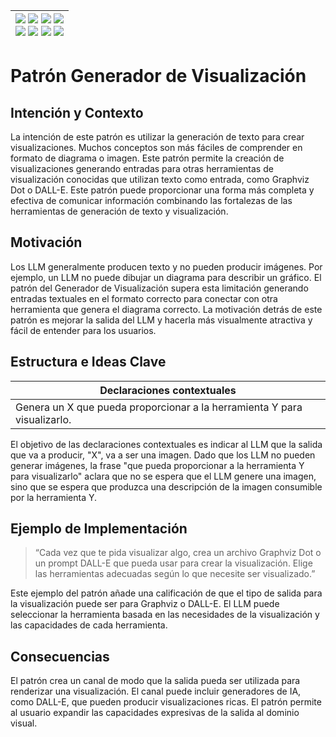 <div align=right>

|[![](https://img.shields.io/badge/-Inicio-FFF?style=flat&logo=Emlakjet&logoColor=black)](/README.md) [![](https://img.shields.io/badge/-Introducción-FFF?style=flat&logo=abbrobotstudio&logoColor=black)](/documentos/intro.md) [![](https://img.shields.io/badge/-Modelos_de_lenguaje-FFF?style=flat&logo=LiveChat&logoColor=black)](/documentos/LLMs.md) [![](https://img.shields.io/badge/-Panorámica-FFF?style=flat&logo=openstreetmap&logoColor=black)](/documentos/panoramica.md)<br>  [![](https://img.shields.io/badge/-Prompts-FFF?style=flat&logo=Proton&logoColor=black)](/documentos/prompts/README.md) [![](https://img.shields.io/badge/-Ing,_de_prompts-FFF?style=flat&logo=googleearthengine&logoColor=black)](/documentos/ingenieriaDePrompts/README.md) [![](https://img.shields.io/badge/-Patrones-FFF?style=flat&logo=textpattern&logoColor=black)](/documentos/ingenieriaDePrompts/patrones/README.md) [![](https://img.shields.io/badge/-Casos_de_uso-FFF?style=flat&logo=gitbook&logoColor=black)](/documentos/casosDeUso/README.md)|
|-:|

</div>

# Patrón Generador de Visualización

## Intención y Contexto

La intención de este patrón es utilizar la generación de texto para crear visualizaciones. Muchos conceptos son más fáciles de comprender en formato de diagrama o imagen. Este patrón permite la creación de visualizaciones generando entradas para otras herramientas de visualización conocidas que utilizan texto como entrada, como Graphviz Dot o DALL-E. Este patrón puede proporcionar una forma más completa y efectiva de comunicar información combinando las fortalezas de las herramientas de generación de texto y visualización.

## Motivación

Los LLM generalmente producen texto y no pueden producir imágenes. Por ejemplo, un LLM no puede dibujar un diagrama para describir un gráfico. El patrón del Generador de Visualización supera esta limitación generando entradas textuales en el formato correcto para conectar con otra herramienta que genera el diagrama correcto. La motivación detrás de este patrón es mejorar la salida del LLM y hacerla más visualmente atractiva y fácil de entender para los usuarios.

## Estructura e Ideas Clave

|Declaraciones contextuales
|-|
|Genera un X que pueda proporcionar a la herramienta Y para visualizarlo.

El objetivo de las declaraciones contextuales es indicar al LLM que la salida que va a producir, "X", va a ser una imagen. Dado que los LLM no pueden generar imágenes, la frase "que pueda proporcionar a la herramienta Y para visualizarlo" aclara que no se espera que el LLM genere una imagen, sino que se espera que produzca una descripción de la imagen consumible por la herramienta Y.

## Ejemplo de Implementación

> “Cada vez que te pida visualizar algo, crea un archivo Graphviz Dot o un prompt DALL-E que pueda usar para crear la visualización. Elige las herramientas adecuadas según lo que necesite ser visualizado.”

Este ejemplo del patrón añade una calificación de que el tipo de salida para la visualización puede ser para Graphviz o DALL-E. El LLM puede seleccionar la herramienta basada en las necesidades de la visualización y las capacidades de cada herramienta.

## Consecuencias

El patrón crea un canal de modo que la salida pueda ser utilizada para renderizar una visualización. El canal puede incluir generadores de IA, como DALL-E, que pueden producir visualizaciones ricas. El patrón permite al usuario expandir las capacidades expresivas de la salida al dominio visual.
